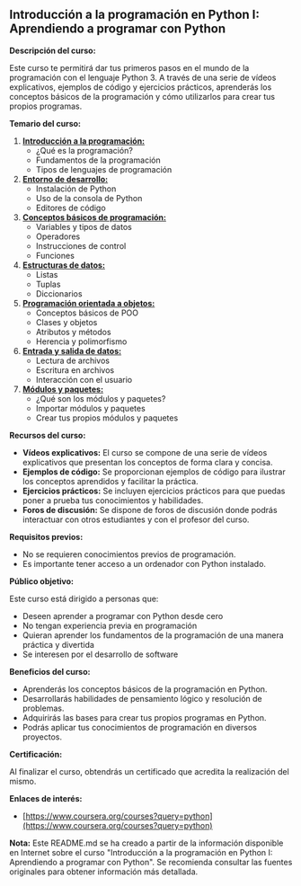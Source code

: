 ## Introducción a la programación en Python I: Aprendiendo a programar con Python

**Descripción del curso:**

Este curso te permitirá dar tus primeros pasos en el mundo de la programación con el lenguaje Python 3. A través de una serie de vídeos explicativos, ejemplos de código y ejercicios prácticos, aprenderás los conceptos básicos de la programación y cómo utilizarlos para crear tus propios programas.

**Temario del curso:**

1. **[Introducción a la programación:](./Semana-1)**
    * ¿Qué es la programación?
    * Fundamentos de la programación
    * Tipos de lenguajes de programación
2. **[Entorno de desarrollo:](./Semana-2)**
    * Instalación de Python
    * Uso de la consola de Python
    * Editores de código
3. **[Conceptos básicos de programación:](./Semana-3)**
    * Variables y tipos de datos
    * Operadores
    * Instrucciones de control
    * Funciones
4. **[Estructuras de datos:](./Semana-4)**
    * Listas
    * Tuplas
    * Diccionarios
5. **[Programación orientada a objetos:](./Semana-5)**
    * Conceptos básicos de POO
    * Clases y objetos
    * Atributos y métodos
    * Herencia y polimorfismo
6. **[Entrada y salida de datos:](./Semana-6)**
    * Lectura de archivos
    * Escritura en archivos
    * Interacción con el usuario
7. **[Módulos y paquetes:](./Semana-7)**
    * ¿Qué son los módulos y paquetes?
    * Importar módulos y paquetes
    * Crear tus propios módulos y paquetes

**Recursos del curso:**

* **Vídeos explicativos:** El curso se compone de una serie de vídeos explicativos que presentan los conceptos de forma clara y concisa.
* **Ejemplos de código:** Se proporcionan ejemplos de código para ilustrar los conceptos aprendidos y facilitar la práctica.
* **Ejercicios prácticos:** Se incluyen ejercicios prácticos para que puedas poner a prueba tus conocimientos y habilidades.
* **Foros de discusión:** Se dispone de foros de discusión donde podrás interactuar con otros estudiantes y con el profesor del curso.

**Requisitos previos:**

* No se requieren conocimientos previos de programación.
* Es importante tener acceso a un ordenador con Python instalado.

**Público objetivo:**

Este curso está dirigido a personas que:

* Deseen aprender a programar con Python desde cero
* No tengan experiencia previa en programación
* Quieran aprender los fundamentos de la programación de una manera práctica y divertida
* Se interesen por el desarrollo de software

**Beneficios del curso:**

* Aprenderás los conceptos básicos de la programación en Python.
* Desarrollarás habilidades de pensamiento lógico y resolución de problemas.
* Adquirirás las bases para crear tus propios programas en Python.
* Podrás aplicar tus conocimientos de programación en diversos proyectos.

**Certificación:**

Al finalizar el curso, obtendrás un certificado que acredita la realización del mismo.

**Enlaces de interés:**

* [https://www.coursera.org/courses?query=python](https://www.coursera.org/courses?query=python)

**Nota:** Este README.md se ha creado a partir de la información disponible en Internet sobre el curso "Introducción a la programación en Python I: Aprendiendo a programar con Python". Se recomienda consultar las fuentes originales para obtener información más detallada.
